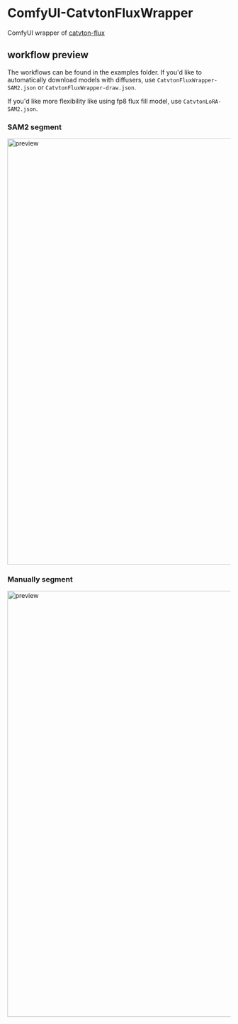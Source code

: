 # ComfyUI-CatvtonFluxWrapper
ComfyUI wrapper of [catvton-flux](https://github.com/nftblackmagic/catvton-flux)

## workflow preview

The workflows can be found in the examples folder. If you'd like to automatically download models with diffusers, use `CatvtonFluxWrapper-SAM2.json` or `CatvtonFluxWrapper-draw.json`.

If you'd like more flexibility like using fp8 flux fill model, use `CatvtonLoRA-SAM2.json`.

### SAM2 segment

<img width="960" alt="preview" src="https://github.com/user-attachments/assets/5d3cb124-1988-433e-b2fa-0a6102a7ed89">

### Manually segment

<img width="960" alt="preview" src="https://github.com/user-attachments/assets/8c334427-81d5-4efe-ba11-2dc477b0fc18">
